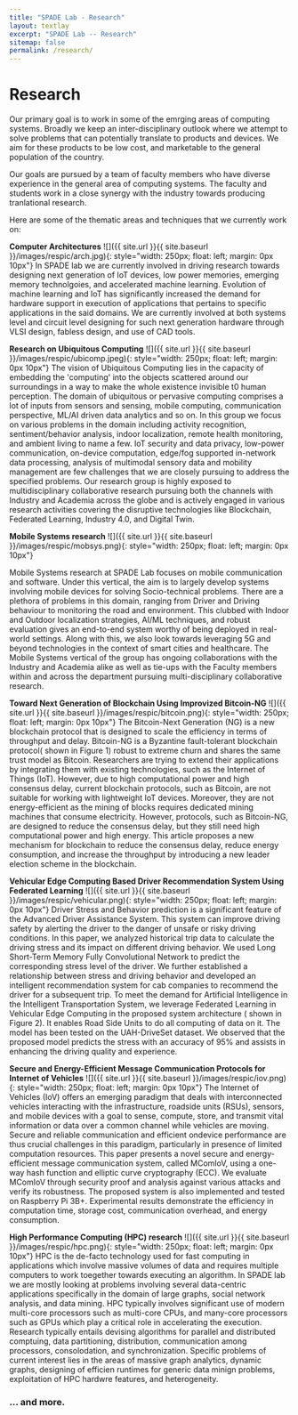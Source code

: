 ```yaml
---
title: "SPADE Lab - Research"
layout: textlay
excerpt: "SPADE Lab -- Research"
sitemap: false
permalink: /research/
---
```


# Research

Our primary goal is to work in some of the emrging areas of computing systems. Broadly we keep an inter-disciplinary outlook where we attempt to solve problems that can potentially translate to products and devices. We aim for these products to be low cost, and marketable to the general population of the country.

Our goals are pursued by a team of faculty members who have diverse experience in the general area of computing systems. The faculty and students work in a close synergy with the industry towards producing tranlational research.

Here are some of the thematic areas and techniques that we currently work on:

**Computer Architectures**
![]({{ site.url }}{{ site.baseurl }}/images/respic/arch.jpg){: style="width: 250px; float: left; margin: 0px  10px"}
In SPADE lab we are currently involved in driving research towards designing next generation of IoT devices, low power memories, emerging memory technolgoies, and accelerated machine learning. Evolution of machine learning and IoT has significantly increased the demand for hardware support in execution of applications that pertains to specific applications in the said domains. We are currently involved at both systems level and circuit level designing for such next generation hardware through VLSI design, fabless design, and use of CAD tools. 

**Research on Ubiquitous Computing** 
![]({{ site.url }}{{ site.baseurl }}/images/respic/ubicomp.jpeg){: style="width: 250px; float: left; margin: 0px  10px"}
The vision of Ubiquitous Computing lies in the capacity of embedding the 'computing' into the objects scattered around our surroundings in a way to make the whole existence invisible t0 human perception. The domain of ubiquitous or pervasive computing comprises a lot of inputs from sensors and sensing, mobile computing, communication perspective, ML/AI driven data analytics and so on. In this group  we focus on various problems in the domain including activity recognition, sentiment/behavior analysis, indoor localization, remote health monitoring, and ambient living to name a few. IoT security and data privacy, low-power communication, on-device computation, edge/fog supported in-network data processing, analysis of multimodal sensory data and mobility management are few challenges that we are closely pursuing to address the specified problems. Our research group is highly exposed to multidisciplinary collaborative research pursuing both the channels with Industry and Academia across the globe and is actively engaged in various research activities covering the disruptive technologies like Blockchain, Federated Learning, Industry 4.0, and Digital Twin.


**Mobile Systems research** 
![]({{ site.url }}{{ site.baseurl }}/images/respic/mobsys.png){: style="width: 250px; float: left; margin: 0px  10px"}

Mobile Systems research at SPADE Lab focuses on mobile communication and software. Under this vertical, the aim is to largely develop systems involving mobile devices for solving Socio-technical problems. There are a plethora of problems in this domain, ranging from Driver and Driving behaviour to monitoring the road and environment. This clubbed with Indoor and Outdoor localization strategies, AI/ML techniques, and robust evaluation gives an end-to-end system worthy of being deployed in real-world settings. Along with this, we also look towards leveraging 5G and beyond technologies in the context of smart cities and healthcare. The Mobile Systems vertical of the group has ongoing collaborations with the Industry and Academia alike as well as tie-ups with the Faculty members within and across the department pursuing multi-disciplinary collaborative research.   


**Toward Next Generation of Blockchain Using Improvized Bitcoin-NG** 
![]({{ site.url }}{{ site.baseurl }}/images/respic/bitcoin.png){: style="width: 250px; float: left; margin: 0px  10px"}
The Bitcoin-Next Generation (NG) is a new blockchain protocol that is designed to scale the efficiency in terms of throughput and delay. Bitcoin-NG is a Byzantine fault-tolerant blockchain protocol( shown in Figure 1) robust to extreme churn and shares the same trust model as Bitcoin. Researchers are trying to extend their applications by integrating them with existing technologies, such as the Internet of Things (IoT). However, due to high computational power and high consensus delay, current blockchain protocols, such as Bitcoin, are not suitable for working with lightweight IoT devices. Moreover, they are not energy-efficient as the mining of blocks requires dedicated mining machines that consume electricity. However, protocols, such as Bitcoin-NG, are designed to reduce the consensus delay, but they still need high computational power and high energy. This article proposes a new mechanism for blockchain to reduce the consensus delay, reduce energy consumption, and increase the throughput by introducing a new leader election scheme in the blockchain.

**Vehicular Edge Computing Based Driver Recommendation System Using Federated Learning**
![]({{ site.url }}{{ site.baseurl }}/images/respic/vehicular.png){: style="width: 250px; float: left; margin: 0px  10px"}
Driver Stress and Behavior prediction is a significant feature of the Advanced Driver Assistance System. This system can improve driving safety by alerting the driver to the danger of unsafe or risky driving conditions. In this paper, we analyzed historical trip data to calculate the driving stress and its impact on different driving behavior. We used Long Short-Term Memory Fully Convolutional Network to predict the corresponding stress level of the driver. We further established a relationship between stress and driving behavior and developed an intelligent recommendation system for cab companies to recommend the driver for a subsequent trip. To meet the demand for Artificial Intelligence in the Intelligent Transportation System, we leverage Federated Learning in Vehicular Edge Computing in the proposed system architecture ( shown in Figure 2). It enables Road Side Units to do all computing of data on it. The model has been tested on the UAH-DriveSet dataset. We observed that the proposed model predicts the stress with an accuracy of 95% and assists in enhancing the driving quality and experience.

**Secure and Energy-Efficient Message Communication Protocols for Internet of Vehicles** 
![]({{ site.url }}{{ site.baseurl }}/images/respic/iov.png){: style="width: 250px; float: left; margin: 0px  10px"}
The Internet of Vehicles (IoV) offers an emerging paradigm that deals with interconnected vehicles interacting with the infrastructure, roadside units (RSUs), sensors, and mobile devices with a goal to sense, compute, store, and transmit vital information or data over a common channel while vehicles are moving. Secure and reliable communication and efficient ondevice performance are thus crucial challenges in this paradigm, particularly in presence of limited computation resources. This paper presents a novel secure and energy-efficient message communication system, called MComIoV, using a one-way hash function and elliptic curve cryptography (ECC). We evaluate MComIoV through security proof and analysis against various attacks and verify its robustness. The proposed system is also implemented and tested on Raspberry Pi 3B+. Experimental results demonstrate the efficiency in computation time, storage cost, communication overhead, and energy consumption.

**High Performance Computing (HPC) research** 
![]({{ site.url }}{{ site.baseurl }}/images/respic/hpc.png){: style="width: 250px; float: left; margin: 0px  10px"}
HPC is the de-facto technology used for fast computing in applications which involve massive volumes of data and requires multiple computers to work toegether towards executing an algorithm. In SPADE lab we are mostly looking at problems involving several data-centric applications specifically in the domain of large graphs, social network analysis, and data mining. HPC typically involves significant use of modern multi-core processors such as multi-core CPUs, and many-core processors such as GPUs which play a critical role in accelerating the execution. Research typically entails devising algorithms for parallel and distributed comptuing, data partitioning, distribution, communication among processors, consolodation, and synchronization. Specific problems of current interest lies in the areas of massive graph analytics, dynamic graphs, designing of efficien runtimes for generic data minign problems, exploitation of HPC hardwre features, and heterogeneity.


### ... and more.

